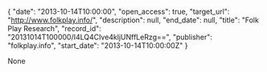 {
  "date": "2013-10-14T10:00:00", 
  "open_access": true, 
  "target_url": "http://www.folkplay.info/", 
  "description": null, 
  "end_date": null, 
  "title": "Folk Play Research", 
  "record_id": "20131014T100000/I4LQ4CIve4kljUNffLeRzg==", 
  "publisher": "folkplay.info", 
  "start_date": "2013-10-14T10:00:00Z"
}

None
